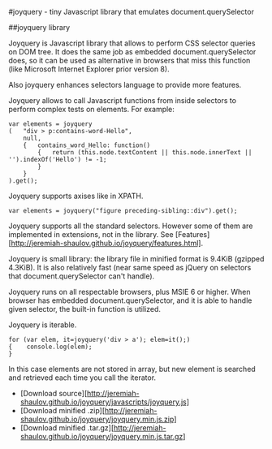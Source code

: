 #joyquery - tiny Javascript library that emulates document.querySelector

##joyquery library

Joyquery is Javascript library that allows to perform CSS selector queries on DOM tree. It does the same job as embedded document.querySelector does, so it can be used as alternative in browsers that miss this function (like Microsoft Internet Explorer prior version 8).

Also joyquery enhances selectors language to provide more features.

Joyquery allows to call Javascript functions from inside selectors to perform complex tests on elements. For example:

	var elements = joyquery
	(	"div > p:contains-word-Hello",
		null,
		{	contains_word_Hello: function()
			{	return (this.node.textContent || this.node.innerText || '').indexOf('Hello') != -1;
			}
		}
	).get();

Joyquery supports axises like in XPATH.

	var elements = joyquery("figure preceding-sibling::div").get();

Joyquery supports all the standard selectors. However some of them are implemented in extensions, not in the library. See [Features][http://jeremiah-shaulov.github.io/joyquery/features.html].

Joyquery is small library: the library file in minified format is 9.4KiB (gzipped 4.3KiB). It is also relatively fast (near same speed as jQuery on selectors that document.querySelector can't handle).

Joyquery runs on all respectable browsers, plus MSIE 6 or higher. When browser has embedded document.querySelector, and it is able to handle given selector, the built-in function is utilized.

Joyquery is iterable.

	for (var elem, it=joyquery('div > a'); elem=it();)
	{	 console.log(elem);
	}

In this case elements are not stored in array, but new element is searched and retrieved each time you call the iterator.

*	[Download source][http://jeremiah-shaulov.github.io/joyquery/javascripts/joyquery.js]
*	[Download minified .zip][http://jeremiah-shaulov.github.io/joyquery/joyquery.min.js.zip]
*	[Download minified .tar.gz][http://jeremiah-shaulov.github.io/joyquery/joyquery.min.js.tar.gz]
